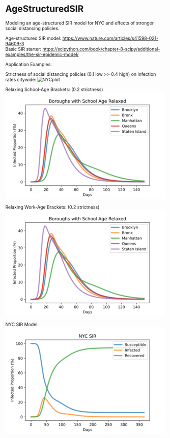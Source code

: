# AgeStructuredSIR
Modeling an age-structured SIR model for NYC and effects of stronger social distancing policies. 

Age-structured SIR model: https://www.nature.com/articles/s41598-021-94609-3 \
Basic SIR starter: https://scipython.com/book/chapter-8-scipy/additional-examples/the-sir-epidemic-model/ 

Application Examples:

Strictness of social distancing policies (0.1 low >> 0.4 high) on infection rates citywide:
![NYCplot](Images/Effect%20of%20%CE%BB%20in%20NYC.png)

Relaxing School-Age Brackets: (0.2 strictness)
![Schoolplot](Images/Boroughs%20with%20School%20Age%20Relaxed.png)

Relaxing Work-Age Brackets: (0.2 strictness)
![Workplot](Images/Boroughs%20with%20School%20Age%20Relaxed.png)

NYC SIR Model:
![SIRplot](Images/NYC%20SIR.png)
